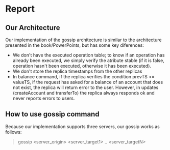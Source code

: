 # Report

## Our Architecture

Our implementation of the gossip architecture is similar to the architecture presented in the book/PowerPoints, but has some key diferences:

- We don't have the executed operation table; to know if an operation has already been executed, we simply verify the atribute stable (if it is false, operation hasn't been executed, otherwise it has been executed).
- We don't store the replica timestamps from the other replicas
- In balance command, if the replica verifies the condition prevTS <= valueTS, if the request has asked for a balance of an account that does not exist, the replica will return error to the user. However, in updates (createAccount and transferTo) the replica always responds ok and never reports errors to users.

## How to use gossip command

Because our implementation supports three servers, our gossip works as follows:

> gossip <server_origin> <server_target1> .. <server_targetN>
